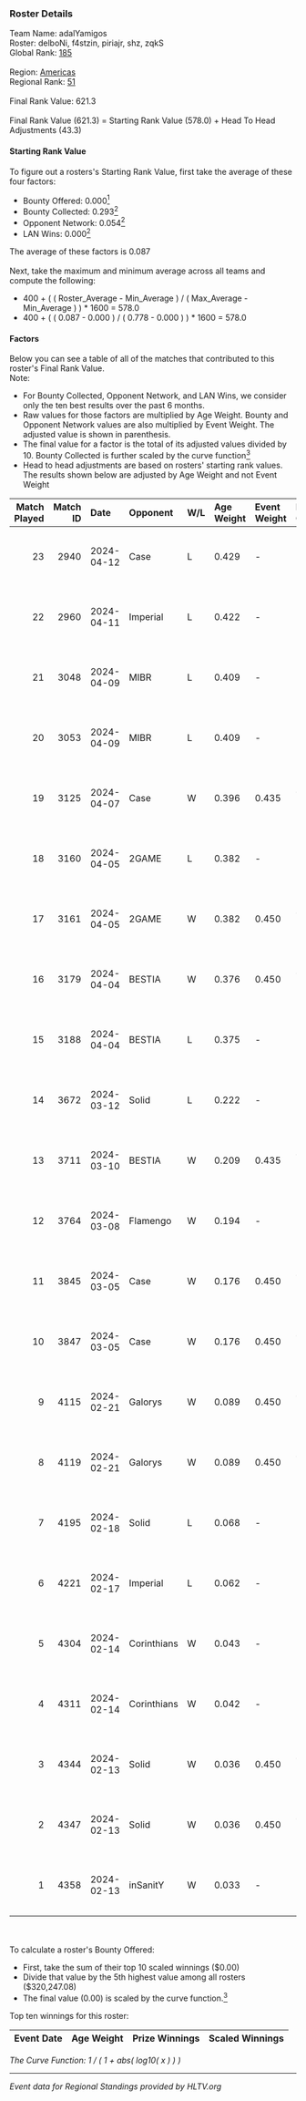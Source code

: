 ### Roster Details<br />
Team Name: adalYamigos<br />
Roster: delboNi, f4stzin, piriajr, shz, zqkS<br />
Global Rank: [185](../standings_global.md)<br />
<br />
Region: [Americas]( ../standings_americas.md)<br />
Regional Rank: [51]( ../standings_americas.md)<br />
<br />
Final Rank Value:  621.3<br />
<br />
Final Rank Value (621.3) = Starting Rank Value (578.0) + Head To Head Adjustments (43.3)<br />

#### Starting Rank Value<br />
To figure out a rosters's Starting Rank Value, first take the average of these four factors:<br />
- Bounty Offered: 0.000[<sup>1</sup>](#table2)
- Bounty Collected: 0.293[<sup>2</sup>](#table1)
- Opponent Network: 0.054[<sup>2</sup>](#table1)
- LAN Wins: 0.000[<sup>2</sup>](#table1)

The average of these factors is 0.087<br />
<br />
Next, take the maximum and minimum average across all teams and compute the following:<br />
- 400 + ( ( Roster_Average - Min_Average ) / ( Max_Average - Min_Average ) ) * 1600 = 578.0
- 400 + ( ( 0.087 - 0.000 ) / ( 0.778 - 0.000 ) ) * 1600 = 578.0


#### Factors<br />
Below you can see a table of all of the matches that contributed to this roster's Final Rank Value.<br />
Note:<br />

- For Bounty Collected, Opponent Network, and LAN Wins, we consider only the ten best results over the past 6 months.
- Raw values for those factors are multiplied by Age Weight. Bounty and Opponent Network values are also multiplied by Event Weight. The adjusted value is shown in parenthesis.
- The final value for a factor is the total of its adjusted values divided by 10. Bounty Collected is further scaled by the curve function[<sup>3</sup>](#curveFunction)
- Head to head adjustments are based on rosters' starting rank values. The results shown below are adjusted by Age Weight and not Event Weight
<span id="table1"></span><br />


| Match Played | Match ID | Date       | Opponent    | W/L | Age Weight | Event Weight | Bounty Collected | Opponent Network | LAN Wins  | H2H Adj. | Roster                               |
| -: | -: | :- | :- | :- | :- | :- | :- | :- | :- | -: | :- |
|           23 |     2940 | 2024-04-12 | Case        | L   | 0.429      | -            | -                | -                | -         |    -2.29 | delboNi, f4stzin, piriajr, shz, zqkS |
|           22 |     2960 | 2024-04-11 | Imperial    | L   | 0.422      | -            | -                | -                | -         |    -0.35 | delboNi, f4stzin, piriajr, shz, zqkS |
|           21 |     3048 | 2024-04-09 | MIBR        | L   | 0.409      | -            | -                | -                | -         |    -0.16 | delboNi, f4stzin, piriajr, shz, zqkS |
|           20 |     3053 | 2024-04-09 | MIBR        | L   | 0.409      | -            | -                | -                | -         |    -0.16 | delboNi, f4stzin, piriajr, shz, zqkS |
|           19 |     3125 | 2024-04-07 | Case        | W   | 0.396      | 0.435        | 0.029 (0.005)    | 0.778 (0.134)    | 0 (0.000) |    10.51 | delboNi, f4stzin, piriajr, shz, zqkS |
|           18 |     3160 | 2024-04-05 | 2GAME       | L   | 0.382      | -            | -                | -                | -         |    -5.18 | delboNi, f4stzin, piriajr, shz, zqkS |
|           17 |     3161 | 2024-04-05 | 2GAME       | W   | 0.382      | 0.450        | 0.002 (0.000)    | 0.049 (0.008)    | 0 (0.000) |     7.00 | delboNi, f4stzin, piriajr, shz, zqkS |
|           16 |     3179 | 2024-04-04 | BESTIA      | W   | 0.376      | 0.450        | 0.096 (0.016)    | 0.776 (0.131)    | 0 (0.000) |    10.65 | delboNi, f4stzin, piriajr, shz, zqkS |
|           15 |     3188 | 2024-04-04 | BESTIA      | L   | 0.375      | -            | -                | -                | -         |    -1.18 | delboNi, f4stzin, piriajr, shz, zqkS |
|           14 |     3672 | 2024-03-12 | Solid       | L   | 0.222      | -            | -                | -                | -         |    -1.18 | delboNi, f4stzin, piriajr, shz, zqkS |
|           13 |     3711 | 2024-03-10 | BESTIA      | W   | 0.209      | 0.435        | 0.096 (0.009)    | 0.776 (0.071)    | 0 (0.000) |     6.01 | delboNi, f4stzin, piriajr, shz, zqkS |
|           12 |     3764 | 2024-03-08 | Flamengo    | W   | 0.194      | -            | -                | -                | 0 (0.000) |     2.23 | delboNi, f4stzin, piriajr, shz, zqkS |
|           11 |     3845 | 2024-03-05 | Case        | W   | 0.176      | 0.450        | 0.029 (0.002)    | 0.778 (0.062)    | 0 (0.000) |     4.82 | delboNi, f4stzin, piriajr, shz, zqkS |
|           10 |     3847 | 2024-03-05 | Case        | W   | 0.176      | 0.450        | 0.029 (0.002)    | 0.778 (0.062)    | 0 (0.000) |     4.84 | delboNi, f4stzin, piriajr, shz, zqkS |
|            9 |     4115 | 2024-02-21 | Galorys     | W   | 0.089      | 0.450        | 0.030 (0.001)    | 0.530 (0.021)    | 0 (0.000) |     2.40 | delboNi, f4stzin, piriajr, shz, zqkS |
|            8 |     4119 | 2024-02-21 | Galorys     | W   | 0.089      | 0.450        | 0.030 (0.001)    | 0.530 (0.021)    | 0 (0.000) |     2.41 | delboNi, f4stzin, piriajr, shz, zqkS |
|            7 |     4195 | 2024-02-18 | Solid       | L   | 0.068      | -            | -                | -                | -         |    -0.31 | delboNi, f4stzin, piriajr, shz, zqkS |
|            6 |     4221 | 2024-02-17 | Imperial    | L   | 0.062      | -            | -                | -                | -         |    -0.04 | delboNi, f4stzin, piriajr, shz, zqkS |
|            5 |     4304 | 2024-02-14 | Corinthians | W   | 0.043      | -            | -                | -                | 0 (0.000) |     0.54 | delboNi, f4stzin, piriajr, shz, zqkS |
|            4 |     4311 | 2024-02-14 | Corinthians | W   | 0.042      | -            | -                | -                | -         |     0.54 | delboNi, f4stzin, piriajr, shz, zqkS |
|            3 |     4344 | 2024-02-13 | Solid       | W   | 0.036      | 0.450        | 0.024 (0.000)    | 0.807 (0.013)    | -         |     0.98 | delboNi, f4stzin, piriajr, shz, zqkS |
|            2 |     4347 | 2024-02-13 | Solid       | W   | 0.036      | 0.450        | 0.024 (0.000)    | 0.807 (0.013)    | -         |     0.97 | delboNi, f4stzin, piriajr, shz, zqkS |
|            1 |     4358 | 2024-02-13 | inSanitY    | W   | 0.033      | -            | -                | -                | -         |     0.28 | delboNi, f4stzin, piriajr, shz, zqkS |

<br />
<span id="table2"></span><br />
To calculate a roster's Bounty Offered:<br />

- First, take the sum of their top 10 scaled winnings ($0.00)
- Divide that value by the 5th highest value among all rosters ($320,247.08)
- The final value (0.00) is scaled by the curve function.[<sup>3</sup>](#curveFunction)

Top ten winnings for this roster:<br />

| Event Date | Age Weight | Prize Winnings | Scaled Winnings |
| :- | -: | :- | :- |


<span id="curveFunction"></span>_The Curve Function: 1 / ( 1 + abs( log10( x ) ) )_<br />

---
_Event data for Regional Standings provided by HLTV.org_<br />
